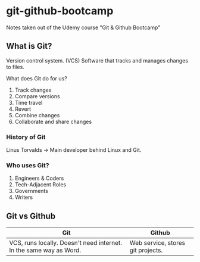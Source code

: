 # git-github-bootcamp
Notes taken out of the Udemy course "Git &amp; Github Bootcamp"

## What is Git?
Version control system. (VCS)
	Software that tracks and manages changes to files.

What does Git do for us?
1. Track changes
2. Compare versions
3. Time travel
4. Revert
5. Combine changes
6. Collaborate and share changes

### History of Git
Linus Torvalds -> Main developer behind Linux and Git.

### Who uses Git?
1. Engineers & Coders
2. Tech-Adjacent Roles
3. Governments
4. Writers


## Git vs Github
| Git                                                                | Github                            |
| ------------------------------------------------------------------ | --------------------------------- |
| VCS, runs locally. Doesn't need internet. In the same way as Word. | Web service, stores git projects. |

